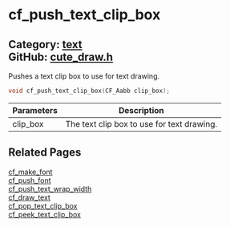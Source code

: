 [](../header.md ':include')

# cf_push_text_clip_box

Category: [text](/api_reference?id=text)  
GitHub: [cute_draw.h](https://github.com/RandyGaul/cute_framework/blob/master/include/cute_draw.h)  
---

Pushes a text clip box to use for text drawing.

```cpp
void cf_push_text_clip_box(CF_Aabb clip_box);
```

Parameters | Description
--- | ---
clip_box | The text clip box to use for text drawing.

## Related Pages

[cf_make_font](/text/cf_make_font.md)  
[cf_push_font](/text/cf_push_font.md)  
[cf_push_text_wrap_width](/text/cf_push_text_wrap_width.md)  
[cf_draw_text](/text/cf_draw_text.md)  
[cf_pop_text_clip_box](/text/cf_pop_text_clip_box.md)  
[cf_peek_text_clip_box](/text/cf_peek_text_clip_box.md)  
